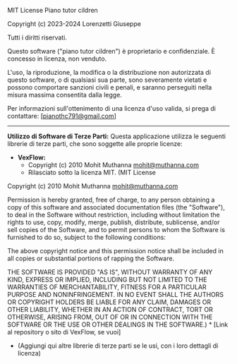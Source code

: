 MIT License
Piano tutor cildren

Copyright (c) 2023-2024 Lorenzetti Giuseppe 

Tutti i diritti riservati.

Questo software ("piano tutor cildren") è proprietario e confidenziale.
È concesso in licenza, non venduto.

L'uso, la riproduzione, la modifica o la distribuzione non autorizzata di questo software,
o di qualsiasi sua parte, sono severamente vietati e possono comportare
sanzioni civili e penali, e saranno perseguiti nella misura massima
consentita dalla legge.

Per informazioni sull'ottenimento di una licenza d'uso valida, si prega di contattare:
[pianothc791@gmail.com]

---

**Utilizzo di Software di Terze Parti:**
Questa applicazione utilizza le seguenti librerie di terze parti, che sono soggette
alle proprie licenze:

*   **VexFlow:**
    *   Copyright (c) 2010 Mohit Muthanna <mohit@muthanna.com>
    *   Rilasciato sotto la licenza MIT. (MIT License

Copyright (c) 2010 Mohit Muthanna <mohit@muthanna.com>

Permission is hereby granted, free of charge, to any person obtaining a copy
of this software and associated documentation files (the "Software"), to deal
in the Software without restriction, including without limitation the rights
to use, copy, modify, merge, publish, distribute, sublicense, and/or sell
copies of the Software, and to permit persons to whom the Software is
furnished to do so, subject to the following conditions:

The above copyright notice and this permission notice shall be included in all
copies or substantial portions of rapping the Software.

THE SOFTWARE IS PROVIDED "AS IS", WITHOUT WARRANTY OF ANY KIND, EXPRESS OR
IMPLIED, INCLUDING BUT NOT LIMITED TO THE WARRANTIES OF MERCHANTABILITY,
FITNESS FOR A PARTICULAR PURPOSE AND NONINFRINGEMENT. IN NO EVENT SHALL THE
AUTHORS OR COPYRIGHT HOLDERS BE LIABLE FOR ANY CLAIM, DAMAGES OR OTHER
LIABILITY, WHETHER IN AN ACTION OF CONTRACT, TORT OR OTHERWISE, ARISING FROM,
OUT OF OR IN CONNECTION WITH THE SOFTWARE OR THE USE OR OTHER DEALINGS IN THE
SOFTWARE.)
    *   [Link al repository o sito di VexFlow, se vuoi]

*   (Aggiungi qui altre librerie di terze parti se le usi, con i loro dettagli di licenza)